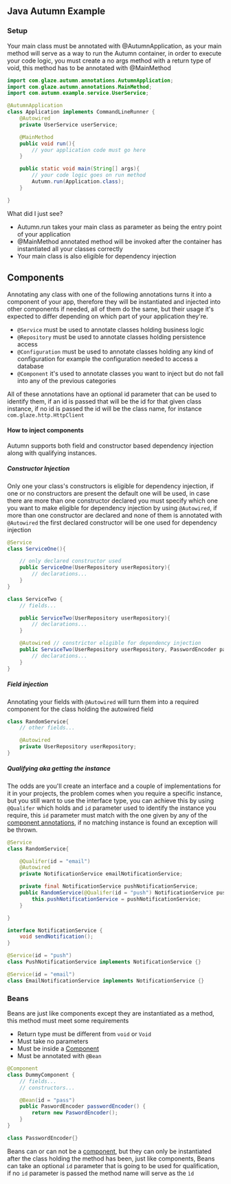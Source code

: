 ## Java Autumn Example

### Setup
Your main class must be annotated with @AutumnApplication, as your main method will serve as a way to run the Autumn container, in order to execute your code logic, you must create a no args method with a return type of void, this method has to be annotated with @MainMethod
```java
import com.glaze.autumn.annotations.AutumnApplication;
import com.glaze.autumn.annotations.MainMethod;
import com.autumn.example.service.UserService;

@AutumnApplication
class Application implements CommandLineRunner {
    @Autowired
    private UserService userService;

    @MainMethod
    public void run(){
        // your application code must go here
    }

    public static void main(String[] args){
        // your code logic goes on run method
        Autumn.run(Application.class);
    }

}
```

What did I just see?
- Autumn.run takes your main class as parameter as being the entry point of your application
- @MainMethod annotated method will be invoked after the container has instantiated all your classes correctly
- Your main class is also eligible for dependency injection

## Components
Annotating any class with one of the following annotations turns it into a component of your app, therefore they will be instantiated and injected into other components if needed, all of them do the same, but their usage it's expected to differ depending on which part of your application they're.

- `@Service` must be used to annotate classes holding business logic
- `@Repository` must be used to annotate classes holding persistence access
- `@Configuration` must be used to annotate classes holding any kind of configuration for example the configuration needed to access a database
- `@Component` it's used to annotate classes you want to inject but do not fall into any of the previous categories

All of these annotations have an optional id parameter that can be used to identify them, if an id is passed that will be the id for that given class instance, if no id is passed the id will be the class name, for instance `com.glaze.http.HttpClient`

#### How to inject components
Autumn supports both field and constructor based dependency injection along with qualifying instances.

##### Constructor Injection
Only one your class's constructors is eligible for dependency injection, 
if one or no constructors are present the default one will be used, 
in case there are more than one constructor declared you must specify 
which one you want to make eligible for dependency injection by using `@Autowired`, if more than one constructor are declared and none of them is annotated with `@Autowired` the first declared constructor will be one used for dependency injection
```java
@Service
class ServiceOne(){

    // only declared constructor used
    public ServiceOne(UserRepository userRepository){
        // declarations...
    }
}

class ServiceTwo {
    // fields...

    public ServiceTwo(UserRepository userRepository){
        // declarations...
    }

    @Autowired // constrictor eligible for dependency injection
    public ServiceTwo(UserRepository userRepository, PasswordEncoder passwordEncoder){
        // declarations...
    }
}
```

##### Field injection
Annotating your fields with `@Autowired` will turn them into a required component for the class holding the autowired field
```java
class RandomService{
    // other fields...

    @Autowired
    private UserRepository userRepository;
}
```

##### Qualifying aka getting the instance
The odds are you'll create an interface and a couple of implementations for it in your projects, the problem comes when you require a specific instance, but you still want to use the interface type, you can achieve this by using `@Qualifer` which holds and `id` parameter used to identify the instance you require, this `id` parameter must match with the one given by any of the [component annotations](#Components), if no matching instance is found an exception will be thrown.
```java
@Service
class RandomService{

    @Qualifer(id = "email")
    @Autowired
    private NotificationService emailNotificationService;

    private final NotificationService pushNotificationService;
    public RandomService(@Qualifer(id = "push") NotificationService pushNotificationService){
        this.pushNotificationService = pushNotificationService;
    }

}

interface NotificationService {
    void sendNotification();
}

@Service(id = "push")
class PushNotificationService implements NotificationService {}

@Service(id = "email")
class EmailNotificationService implements NotificationService {}
```

### Beans
Beans are just like components except they are instantiated as a method, this method must meet some requirements
- Return type must be different from `void` or `Void`
- Must take no parameters
- Must be inside a [Component](#Components)
- Must be annotated with `@Bean`

```java
@Component
class DummyComponent {
    // fields...
    // constructors...

    @Bean(id = "pass")
    public PaswordEncoder passwordEncoder() {
        return new PaswordEncoder();
    }
}

class PasswordEncoder{}
```

Beans can or can not be a [component](#Components), but they can only be instantiated after the class holding the method
has been, just like components, Beans can take an optional `id` parameter
that is going to be used for qualification, if no `id` parameter is passed
the method name will serve as the `ìd`
